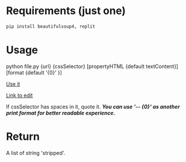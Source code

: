 # Requirements (just one)
```python
pip install beautifulsoup4, replit
```

# Usage
python file.py {url} {cssSelector} [propertyHTML {default textContent}] [format {default '{0}' }]

[Use it](https://scraper.edoardohorse.repl.run/)

[Link to edit](https://repl.it/@edoardohorse/Scraper)

If cssSelector has spaces in it, quote it.
***You can use '-- {0}' as another print format for better readable experience.***

# Return
A list of string 'stripped'.

